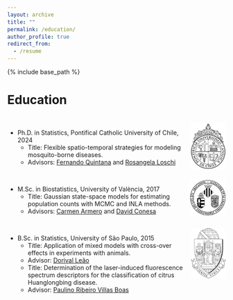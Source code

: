 ```yaml
---
layout: archive
title: ""
permalink: /education/
author_profile: true
redirect_from:
  - /resume
---
```


{% include base_path %}

Education
======
<br/><img align="right" width="81" src='/images/UClogo.jpg'>
* Ph.D. in Statistics, Pontifical Catholic University of Chile, 2024
  * Title: Flexible spatio-temporal strategies for modeling mosquito-borne diseases.
  * Advisors: [Fernando Quintana](http://www.mat.uc.cl/~quintana/) and [Rosangela Loschi](https://www.est.ufmg.br/~loschi/)

<br/><img align="right" width="83" src='/images/UVlogo.png'>
* M.Sc. in Biostatistics, University of València, 2017
  * Title: Gaussian state-space models for estimating population counts with MCMC and INLA methods.
  * Advisors: [Carmen Armero](https://www.uv.es/armero/) and [David Conesa](https://www.uv.es/conesa/)

 <br/><img align="right" width="80" src='/images/USPlogo2.png'>
* B.Sc. in Statistics, University of São Paulo, 2015
  * Title: Application of mixed models with cross-over effects in experiments with animals.
  * Advisor: [Dorival Leão](https://www.estatcamp.com/equipe-estatcamp)
  * Title: Determination of the laser-induced fluorescence spectrum descriptors for the classification of citrus Huanglongbing disease.
  * Advisor: [Paulino Ribeiro Villas Boas](https://www.embrapa.br/equipe/-/empregado/349077/paulino-ribeiro-villas-boas)
